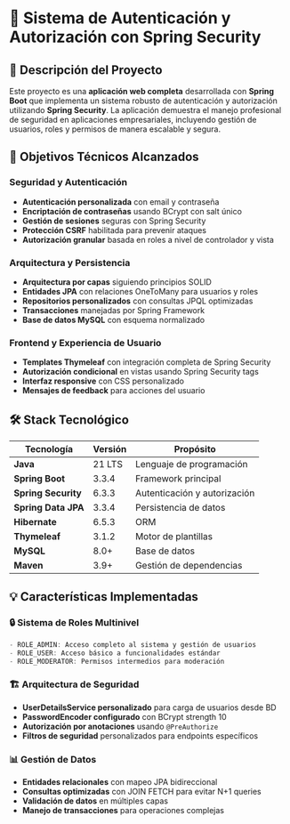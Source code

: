 # 🔐 Sistema de Autenticación y Autorización con Spring Security

## 📖 Descripción del Proyecto

Este proyecto es una **aplicación web completa** desarrollada con **Spring Boot** que implementa un sistema robusto de autenticación y autorización utilizando **Spring Security**. La aplicación demuestra el manejo profesional de seguridad en aplicaciones empresariales, incluyendo gestión de usuarios, roles y permisos de manera escalable y segura.

## 🎯 Objetivos Técnicos Alcanzados

### Seguridad y Autenticación
- **Autenticación personalizada** con email y contraseña
- **Encriptación de contraseñas** usando BCrypt con salt único
- **Gestión de sesiones** seguras con Spring Security
- **Protección CSRF** habilitada para prevenir ataques
- **Autorización granular** basada en roles a nivel de controlador y vista

### Arquitectura y Persistencia
- **Arquitectura por capas** siguiendo principios SOLID
- **Entidades JPA** con relaciones OneToMany para usuarios y roles
- **Repositorios personalizados** con consultas JPQL optimizadas
- **Transacciones** manejadas por Spring Framework
- **Base de datos MySQL** con esquema normalizado

### Frontend y Experiencia de Usuario
- **Templates Thymeleaf** con integración completa de Spring Security
- **Autorización condicional** en vistas usando Spring Security tags
- **Interfaz responsive** con CSS personalizado
- **Mensajes de feedback** para acciones del usuario

## 🛠️ Stack Tecnológico

| Tecnología | Versión | Propósito |
|------------|---------|-----------|
| **Java** | 21 LTS | Lenguaje de programación |
| **Spring Boot** | 3.3.4 | Framework principal |
| **Spring Security** | 6.3.3 | Autenticación y autorización |
| **Spring Data JPA** | 3.3.4 | Persistencia de datos |
| **Hibernate** | 6.5.3 | ORM |
| **Thymeleaf** | 3.1.2 | Motor de plantillas |
| **MySQL** | 8.0+ | Base de datos |
| **Maven** | 3.9+ | Gestión de dependencias |

## 💡 Características Implementadas

### 🔒 Sistema de Roles Multinivel
```java
- ROLE_ADMIN: Acceso completo al sistema y gestión de usuarios
- ROLE_USER: Acceso básico a funcionalidades estándar  
- ROLE_MODERATOR: Permisos intermedios para moderación
```

### 🏗️ Arquitectura de Seguridad
- **UserDetailsService personalizado** para carga de usuarios desde BD
- **PasswordEncoder configurado** con BCrypt strength 10
- **Autorización por anotaciones** usando `@PreAuthorize`
- **Filtros de seguridad** personalizados para endpoints específicos

### 📊 Gestión de Datos
- **Entidades relacionales** con mapeo JPA bidireccional
- **Consultas optimizadas** con JOIN FETCH para evitar N+1 queries
- **Validación de datos** en múltiples capas
- **Manejo de transacciones** para operaciones complejas
